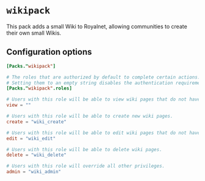 # `wikipack`

This pack adds a small Wiki to Royalnet, allowing communities to create their own small Wikis.

## Configuration options

```toml
[Packs."wikipack"]

# The roles that are authorized by default to complete certain actions.
# Setting them to an empty string disables the authentication requirement, allowing unauthenticated users that privilege
[Packs."wikipack".roles]

# Users with this role will be able to view wiki pages that do not have a different role set.
view = ""

# Users with this role will be able to create new wiki pages.
create = "wiki_create"

# Users with this role will be able to edit wiki pages that do not have a different role set.
edit = "wiki_edit"

# Users with this role will be able to delete wiki pages.
delete = "wiki_delete"

# Users with this role will override all other privileges.
admin = "wiki_admin"
```
